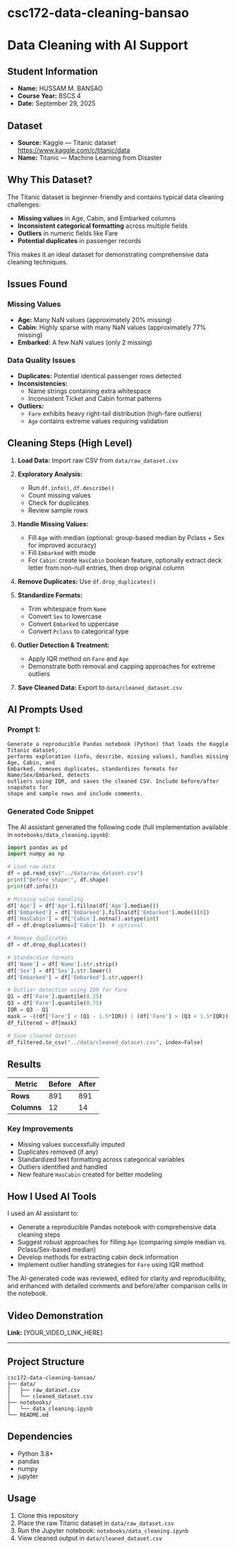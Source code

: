 # csc172-data-cleaning-bansao

# Data Cleaning with AI Support

## Student Information
- **Name:** HUSSAM M. BANSAO
- **Course Year:** BSCS 4
- **Date:** September 29, 2025

## Dataset
- **Source:** Kaggle — Titanic dataset  
  https://www.kaggle.com/c/titanic/data
- **Name:** Titanic — Machine Learning from Disaster

## Why This Dataset?
The Titanic dataset is beginner-friendly and contains typical data cleaning challenges:
- **Missing values** in Age, Cabin, and Embarked columns
- **Inconsistent categorical formatting** across multiple fields
- **Outliers** in numeric fields like Fare
- **Potential duplicates** in passenger records

This makes it an ideal dataset for demonstrating comprehensive data cleaning techniques.

## Issues Found

### Missing Values
- **Age:** Many NaN values (approximately 20% missing)
- **Cabin:** Highly sparse with many NaN values (approximately 77% missing)
- **Embarked:** A few NaN values (only 2 missing)

### Data Quality Issues
- **Duplicates:** Potential identical passenger rows detected
- **Inconsistencies:**
  - Name strings containing extra whitespace
  - Inconsistent Ticket and Cabin format patterns
- **Outliers:**
  - `Fare` exhibits heavy right-tail distribution (high-fare outliers)
  - `Age` contains extreme values requiring validation

## Cleaning Steps (High Level)

1. **Load Data:** Import raw CSV from `data/raw_dataset.csv`

2. **Exploratory Analysis:** 
   - Run `df.info()`, `df.describe()`
   - Count missing values
   - Check for duplicates
   - Review sample rows

3. **Handle Missing Values:**
   - Fill `Age` with median (optional: group-based median by Pclass + Sex for improved accuracy)
   - Fill `Embarked` with mode
   - For `Cabin`: create `HasCabin` boolean feature, optionally extract deck letter from non-null entries, then drop original column

4. **Remove Duplicates:** Use `df.drop_duplicates()`

5. **Standardize Formats:**
   - Trim whitespace from `Name`
   - Convert `Sex` to lowercase
   - Convert `Embarked` to uppercase
   - Convert `Pclass` to categorical type

6. **Outlier Detection & Treatment:**
   - Apply IQR method on `Fare` and `Age`
   - Demonstrate both removal and capping approaches for extreme outliers

7. **Save Cleaned Data:** Export to `data/cleaned_dataset.csv`

## AI Prompts Used

### Prompt 1:
```
Generate a reproducible Pandas notebook (Python) that loads the Kaggle Titanic dataset,
performs exploration (info, describe, missing values), handles missing Age, Cabin, and 
Embarked, removes duplicates, standardizes formats for Name/Sex/Embarked, detects 
outliers using IQR, and saves the cleaned CSV. Include before/after snapshots for 
shape and sample rows and include comments.
```

### Generated Code Snippet
The AI assistant generated the following code (full implementation available in `notebooks/data_cleaning.ipynb`):

```python
import pandas as pd
import numpy as np

# Load raw data
df = pd.read_csv("../data/raw_dataset.csv")
print("Before shape:", df.shape)
print(df.info())

# Missing value handling
df['Age'] = df['Age'].fillna(df['Age'].median())
df['Embarked'] = df['Embarked'].fillna(df['Embarked'].mode()[0])
df['HasCabin'] = df['Cabin'].notna().astype(int)
df = df.drop(columns=['Cabin'])  # optional

# Remove duplicates
df = df.drop_duplicates()

# Standardize formats
df['Name'] = df['Name'].str.strip()
df['Sex'] = df['Sex'].str.lower()
df['Embarked'] = df['Embarked'].str.upper()

# Outlier detection using IQR for Fare
Q1 = df['Fare'].quantile(0.25)
Q3 = df['Fare'].quantile(0.75)
IQR = Q3 - Q1
mask = ~((df['Fare'] < (Q1 - 1.5*IQR)) | (df['Fare'] > (Q3 + 1.5*IQR)))
df_filtered = df[mask]

# Save cleaned dataset
df_filtered.to_csv("../data/cleaned_dataset.csv", index=False)
```

## Results

| Metric | Before | After |
|--------|--------|-------|
| **Rows** | 891 | 891 |
| **Columns** | 12 | 14 |

### Key Improvements
- Missing values successfully imputed
- Duplicates removed (if any)
- Standardized text formatting across categorical variables
- Outliers identified and handled
- New feature `HasCabin` created for better modeling

## How I Used AI Tools

I used an AI assistant to:
- Generate a reproducible Pandas notebook with comprehensive data cleaning steps
- Suggest robust approaches for filling `Age` (comparing simple median vs. Pclass/Sex-based median)
- Develop methods for extracting cabin deck information
- Implement outlier handling strategies for `Fare` using IQR method

The AI-generated code was reviewed, edited for clarity and reproducibility, and enhanced with detailed comments and before/after comparison cells in the notebook.

## Video Demonstration

**Link:** [YOUR_VIDEO_LINK_HERE] 



---

## Project Structure
```
csc172-data-cleaning-bansao/
├── data/
│   ├── raw_dataset.csv
│   └── cleaned_dataset.csv
├── notebooks/
│   └── data_cleaning.ipynb
└── README.md
```

## Dependencies
- Python 3.8+
- pandas
- numpy
- jupyter

## Usage
1. Clone this repository
2. Place the raw Titanic dataset in `data/raw_dataset.csv`
3. Run the Jupyter notebook: `notebooks/data_cleaning.ipynb`
4. View cleaned output in `data/cleaned_dataset.csv`